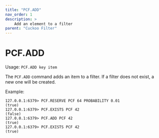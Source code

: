 ```yaml
---
title: "PCF.ADD"
nav_order: 1
description: >
    Add an element to a filter
parent: "Cuckoo Filter"
---
```


# PCF.ADD

Usage: `PCF.ADD key item`

The `PCF.ADD` command adds an item to a filter. If a filter does not exist, a new one will be created.

Example:
```
127.0.0.1:6379> PCF.RESERVE PCF 64 PROBABILITY 0.01
(true)
127.0.0.1:6379> PCF.EXISTS PCF 42
(false)
127.0.0.1:6379> PCF.ADD PCF 42
(true)
127.0.0.1:6379> PCF.EXISTS PCF 42
(true)
```